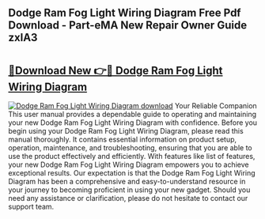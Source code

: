 ## Dodge Ram Fog Light Wiring Diagram Free Pdf Download - Part-eMA New Repair Owner Guide zxlA3

# <h2><a href="http://dfhowg.blite.top/?on=Dodge+Ram+Fog+Light+Wiring+Diagram">🔗Download New 👉🔴 Dodge Ram Fog Light Wiring Diagram</a></h2>

[![Dodge Ram Fog Light Wiring Diagram download](https://i.imgur.com/lujVjoI.png)](http://dfhowg.blite.top/?on=Dodge+Ram+Fog+Light+Wiring+Diagram)
Your Reliable Companion This user manual provides a dependable guide to operating and maintaining your new Dodge Ram Fog Light Wiring Diagram with confidence. Before you begin using your Dodge Ram Fog Light Wiring Diagram, please read this manual thoroughly. It contains essential information on product setup, operation, maintenance, and troubleshooting, ensuring that you are able to use the product effectively and efficiently. With features like list of features, your new Dodge Ram Fog Light Wiring Diagram empowers you to achieve exceptional results. Our expectation is that the Dodge Ram Fog Light Wiring Diagram has been a comprehensive and easy-to-understand resource in your journey to becoming proficient in using your new gadget. Should you need any assistance or clarification, please do not hesitate to contact our support team.
